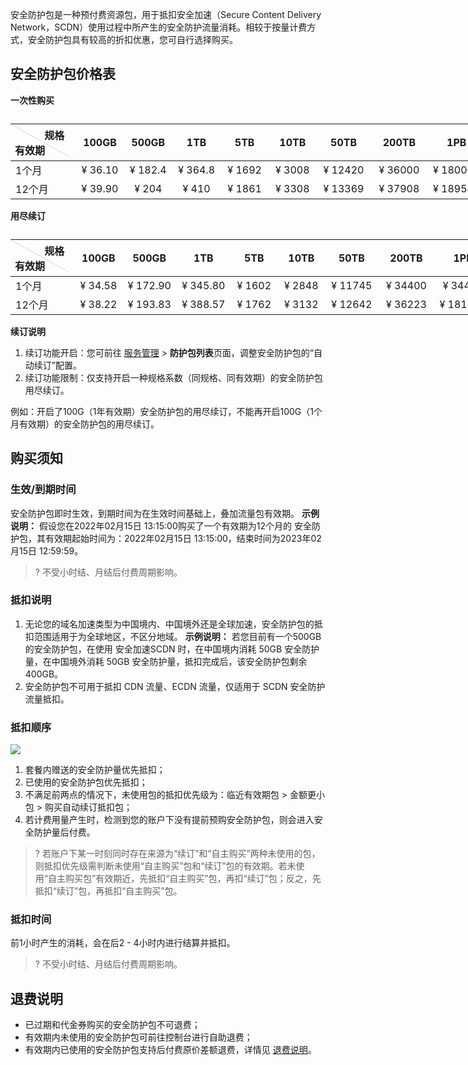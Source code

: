 安全防护包是一种预付费资源包，用于抵扣安全加速（Secure Content Delivery Network，SCDN）使用过程中所产生的安全防护流量消耗。相较于按量计费方式，安全防护包具有较高的折扣优惠，您可自行选择购买。

## 安全防护包价格表

**一次性购买**

<table style="width:760px;">
    <caption></caption>
    <tr>
        <th style ="width:95px;height:45px;position:relative;text-align:left;padding:5px 7px;font-weight:700;" valign="top" ><div style="position:absolute;width:1px;height:106px;top:0;left:0;background-color: #d9d9d9;display:block;transform:rotate(-61deg);transform-origin:top;valign=top;"></div>&nbsp;&nbsp;&nbsp;&nbsp;&nbsp;&nbsp;&nbsp;&nbsp;&nbsp;&nbsp;&nbsp;规格<br>有效期</th>
        <th style="width:80px;padding:0;text-align:center;font-weight:700;">100GB</th>
        <th style="width:80px;padding:0;text-align:center;font-weight:700;">500GB</th>
        <th style="width:80px;padding:0;text-align:center;font-weight:700;">1TB</th>
        <th style="width:80px;padding:0;text-align:center;font-weight:700;">5TB</th>
 <th style="width:80px;padding:0;text-align:center;font-weight:700;">10TB</th>
 <th style="width:90px;padding:0;text-align:center;font-weight:700;">50TB</th>
 <th style="width:95px;padding:0;text-align:center;font-weight:700;">200TB</th>
 <th style="width:95px;padding:0;text-align:center;font-weight:700;">1PB</th>
    </tr>
</thead>
<tbody><tr>
<td align="left">1个月</td>
<td align="center">¥ 36.10</td>
<td align="center">¥ 182.4</td>
<td align="center">¥ 364.8</td>
<td align="center">¥ 1692</td>
<td align="center">¥ 3008</td>
<td align="center">¥ 12420</td>
<td align="center">¥ 36000</td>
<td align="center">¥ 180000</td>
</tr>
<tr>
<td align="left">12个月</td>
<td align="center">¥ 39.90</td>
<td align="center">¥ 204</td>
<td align="center">¥ 410</td>
<td align="center">¥ 1861</td>
<td align="center">¥ 3308</td>
<td align="center">¥ 13369</td>
<td align="center">¥ 37908</td>
<td align="center">¥ 189540</td>
</tr>
</tbody></table>

**用尽续订**

<table style="width:770px;">
    <caption></caption>
    <tr>
        <th style ="width:95px;height:45px;position:relative;text-align:left;padding:5px 7px;font-weight:700;" valign="top" ><div style="position:absolute;width:1px;height:106px;top:0;left:0;background-color: #d9d9d9;display:block;transform:rotate(-61deg);transform-origin:top;valign=top;"></div>&nbsp;&nbsp;&nbsp;&nbsp;&nbsp;&nbsp;&nbsp;&nbsp;&nbsp;&nbsp;&nbsp;规格<br>有效期</th>
        <th style="width:80px;padding:0;text-align:center;font-weight:700;">100GB</th>
        <th style="width:90px;padding:0;text-align:center;font-weight:700;">500GB</th>
        <th style="width:90px;padding:0;text-align:center;font-weight:700;">1TB</th>
        <th style="width:80px;padding:0;text-align:center;font-weight:700;">5TB</th>
 <th style="width:80px;padding:0;text-align:center;font-weight:700;">10TB</th>
 <th style="width:90px;padding:0;text-align:center;font-weight:700;">50TB</th>
 <th style="width:95px;padding:0;text-align:center;font-weight:700;">200TB</th>
 <th style="width:95px;padding:0;text-align:center;font-weight:700;">1PB</th>
    </tr>
</thead>
<tbody><tr>
<td align="left">1个月</td>
<td align="center">¥ 34.58</td>
<td align="center">¥ 172.90</td>
<td align="center">¥ 345.80</td>
<td align="center">¥ 1602</td>
<td align="center">¥ 2848</td>
<td align="center">¥ 11745</td>
<td align="center">¥ 34400</td>
<td align="center">¥ 34400</td>
</tr>
<tr>
<td align="left">12个月</td>
<td align="center">¥ 38.22</td>
<td align="center">¥ 193.83</td>
<td align="center">¥ 388.57</td>
<td align="center">¥ 1762</td>
<td align="center">¥ 3132</td>
<td align="center">¥ 12642</td>
<td align="center">¥ 36223</td>
<td align="center">¥ 181116</td>
</tr>
</tbody></table>

**续订说明**

1. 续订功能开启：您可前往 [服务管理](https://buy.cloud.tencent.com/scdn_package) > **防护包列表**页面，调整安全防护包的“自动续订”配置。
2. 续订功能限制：仅支持开启一种规格系数（同规格、同有效期）的安全防护包用尽续订。

例如：开启了100G（1年有效期）安全防护包的用尽续订，不能再开启100G（1个月有效期）的安全防护包的用尽续订。

## 购买须知

### 生效/到期时间

安全防护包即时生效，到期时间为在生效时间基础上，叠加流量包有效期。
**示例说明：** 假设您在2022年02月15日 13:15:00购买了一个有效期为12个月的 安全防护包，其有效期起始时间为：2022年02月15日 13:15:00，结束时间为2023年02月15日 12:59:59。

>? 不受小时结、月结后付费周期影响。

### 抵扣说明

1. 无论您的域名加速类型为中国境内、中国境外还是全球加速，安全防护包的抵扣范围适用于为全球地区，不区分地域。
**示例说明：** 若您目前有一个500GB的安全防护包，在使用 安全加速SCDN 时，在中国境内消耗 50GB 安全防护量，在中国境外消耗 50GB 安全防护量，抵扣完成后，该安全防护包剩余 400GB。
2. 安全防护包不可用于抵扣 CDN 流量、ECDN 流量，仅适用于 SCDN 安全防护流量抵扣。

### 抵扣顺序

![](https://qcloudimg.tencent-cloud.cn/raw/9c69dc17fc1583800bd6f19769bd686a.jpg)

1. 套餐内赠送的安全防护量优先抵扣；
2. 已使用的安全防护包优先抵扣；
3. 不满足前两点的情况下，未使用包的抵扣优先级为：临近有效期包 > 金额更小包 > 购买自动续订抵扣包；
4. 若计费用量产生时，检测到您的账户下没有提前预购安全防护包，则会进入安全防护量后付费。

>? 若账户下某一时刻同时存在来源为“续订”和“自主购买”两种未使用的包，则抵扣优先级需判断未使用“自主购买”包和“续订”包的有效期。若未使用“自主购买包”有效期近，先抵扣“自主购买”包，再扣“续订”包；反之，先抵扣“续订”包，再抵扣“自主购买”包。

### 抵扣时间

前1小时产生的消耗，会在后2 - 4小时内进行结算并抵扣。

>? 不受小时结、月结后付费周期影响。

## 退费说明

- 已过期和代金券购买的安全防护包不可退费；
- 有效期内未使用的安全防护包可前往控制台进行自助退费；
- 有效期内已使用的安全防护包支持后付费原价差额退费，详情见 [退费说明](https://cloud.tencent.com/document/product/1226/73053)。

  
